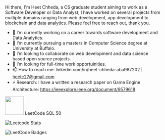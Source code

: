 Hi there, I'm Heet Chheda, a CS graduate student aiming to work as a Software Developer or Data Analyst, I have worked on several projects from multiple domains ranging from web development, app development to blockchain and data analytics. Please feel free to reach out, thank you.

- 🔭 I’m currently working on a career towards software development and Data Analytics.
- 🌱 I’m currently pursuing a masters in Computer Science degree at University at Buffalo.
- 👯 I’m looking to collaborate on web development and data science based open source projects.
- 🤔 I’m looking for full-time work opportuinities.
- 📫 How to reach me: linkedin.com/in/heet-chheda-aba987202 | heetc27@gmail.com
- ⚡ Research: I have a written a research paper on Game Engine Architecture: https://ieeexplore.ieee.org/document/9579618

<img src="https://assets.leetcode.com/static_assets/others/Top_SQL_50.gif" class="img-fluid" alt="" height = 60px>
LeetCode SQL 50

                
![Leetcode Stats](https://leetcard.jacoblin.cool/leetcodehemi/?ext=heatmap)

<img src="https://leetcode-badge-showcase.vercel.app/api?username=leetcodehemi&theme=dark" alt="LeetCode Badges"/>
